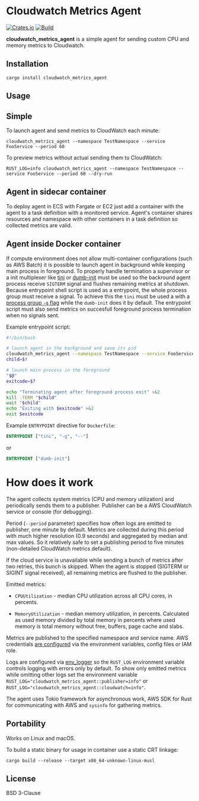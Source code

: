 # Cloudwatch Metrics Agent

[![Crates.io](https://img.shields.io/crates/v/cloudwatch_metrics_agent.svg)](https://crates.io/crates/cloudwatch_metrics_agent)
[![Build](https://github.com/theirix/cloudwatch_metrics_agent/actions/workflows/build.yml/badge.svg)](https://github.com/theirix/cloudwatch_metrics_agent/actions/workflows/build.yml)

**cloudwatch_metrics_agent** is a simple agent for sending custom CPU and memory metrics to Cloudwatch.

## Installation

    cargo install cloudwatch_metrics_agent

## Usage

## Simple

To launch agent and send metrics to CloudWatch each minute:

    cloudwatch_metrics_agent --namespace TestNamespace --service FooService --period 60

To preview metrics without actual sending them to CloudWatch:

    RUST_LOG=info cloudwatch_metrics_agent --namespace TestNamespace --service FooService --period 60 --dry-run

## Agent in sidecar container

To deploy agent in ECS with Fargate or EC2 just add a container with the agent to a task definition with a monitored service.  Agent's container shares resources and namespace with other containers in a task definition so collected metrics are valid.

## Agent inside Docker container

If compute environment does not allow multi-container configurations (such as AWS Batch) it is possible to launch agent in background while keeping main process in foreground. To properly handle termination a supervisor or a init multiplexer like [tini](https://github.com/krallin/tini) or [dumb-init](https://github.com/Yelp/dumb-init) must be used so the backround agent process receive `SIGTERM` signal and flushes remaining metrics at shutdown. Because entrypoint shell script is used as a entrypoint, the whole process group must receive a signal. To achieve this the `tini` must be used a with a [process group `-g` flag](https://github.com/krallin/tini#process-group-killing) while the `dumb-init` does it by default.
The entrypoint script must also send metrics on succesfull foreground process termination when no signals sent.

Example entrypoint script:
```sh
#!/bin/bash

# launch agent in the background and save its pid
cloudwatch_metrics_agent --namespace TestNamespace --service FooService &
child=$!

# launch main process in the foreground
"$@"
exitcode=$?

echo "Terminating agent after foreground process exit" >&2
kill -TERM "$child"
wait "$child"
echo "Exiting with $exitcode" >&2
exit $exitcode
```

Example `ENTRYPOINT` directive for `Dockerfile`:
```dockerfile
ENTRYPOINT ["tini", "-g", "--"]
```
or
```dockerfile
ENTRYPOINT ["dumb-init"]
```



# How does it work

The agent collects system metrics (CPU and memory utilization) and periodically sends them to a publisher.  Publisher can be a AWS CloudWatch service or console (for debugging).

Period (`--period` parameter) specifies how often logs are emitted to publisher, one minute by default. Metrics are collected during this period with much higher resolution (0.9 seconds) and aggregated by median and max values. So it relatively safe to set a publishing period to five minutes (non-detailed CloudWatch metrics default).

If the cloud service is unavailable while sending a bunch of metrics after two retries, this bunch is skipped.
When the agent is stopped (SIGTERM or SIGINT signal received), all remaining metrics are flushed to the publisher.

Emitted metrics:

- `CPUUtilization` - median CPU utilization across all CPU cores, in percents.

- `MemoryUtilization` - median memory utilization, in percents. Calculated as used memory divided by total memory in percents where used memory is total memory without free, buffers, page cache and slabs.

Metrics are published to the specified namespace and service name. AWS credentials [are configured](https://docs.aws.amazon.com/sdk-for-rust/latest/dg/credentials.html) via the environment variables, config files or IAM role.

Logs are configured via [env_logger](https://crates.io/crates/env_logger) so the `RUST_LOG` environment variable controls logging
with errors only by default. To show only emitted metrics while omitting other logs set the environment variable `RUST_LOG="cloudwatch_metrics_agent::publisher=info"` or `RUST_LOG="cloudwatch_metrics_agent::cloudwatch=info"`.

The agent uses Tokio framework for asynchronous work, AWS SDK for Rust for communicating with AWS and `sysinfo` for gathering metrics.

## Portability

Works on Linux and macOS.

To build a static binary for usage in container use a static CRT linkage:

    cargo build --release --target x86_64-unknown-linux-musl


## License

BSD 3-Clause

